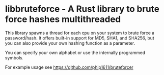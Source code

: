 # libbruteforce - A Rust library to brute force hashes multithreaded

This library spawns a thread for each cpu on your system to
brute force a password/hash. It offers built-in support for MD5, SHA1,
and SHA256, but you can also provide your own hashing function as a
parameter.

You can specify your own alphabet or use the internally programmed
symbols.

For example usage see https://github.com/phip1611/bruteforcer
